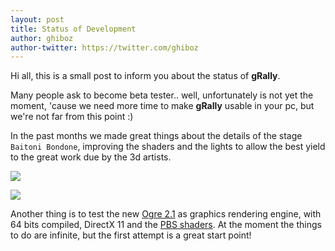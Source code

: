 ```yaml
---
layout: post
title: Status of Development
author: ghiboz
author-twitter: https://twitter.com/ghiboz
---
```


Hi all,
this is a small post to inform you about the status of **gRally**.

Many people ask to become beta tester.. well, unfortunately is not yet the moment, 'cause we need more time to make **gRally** usable in your pc, but we're not far from this point :)

In the past months we made great things about the details of the stage `Baitoni Bondone`, improving the shaders and the lights to allow the best yield to the great work due by the 3d artists.

![](http://dev.grally.net/img/rock.jpg)

![](http://dev.grally.net/img/collage.jpg)

Another thing is to test the new [Ogre 2.1](http://www.ogre3d.org) as graphics rendering engine, with  64 bits compiled, DirectX 11 and the [PBS shaders](https://www.allegorithmic.com/pbr-guide).
At the moment the things to do are infinite, but the first attempt is a great start point!
